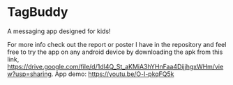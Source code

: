 # TagBuddy
A messaging app designed for kids!

For more info check out the report or poster I have in the repository and feel free to try the app on any android device by downloading the apk from this link, https://drive.google.com/file/d/1dl4Q_St_aKMiA3hYHnFaa4DijjhgxWHm/view?usp=sharing.
App demo: https://youtu.be/O-l-pkqFQ5k
